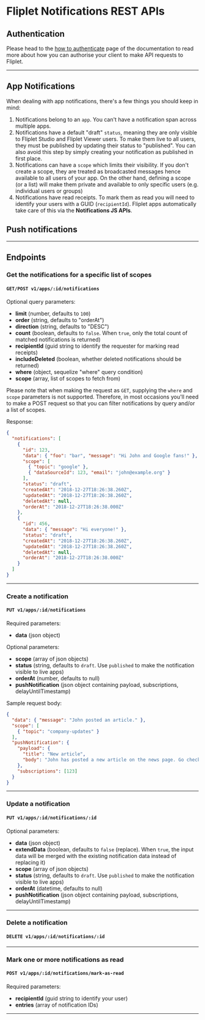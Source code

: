 # Fliplet Notifications REST APIs

## Authentication

Please head to the [how to authenticate](authenticate.md) page of the documentation to read more about how you can authorise your client to make API requests to Fliplet.

---

## App Notifications

When dealing with app notifications, there's a few things you should keep in mind:

1. Notifications belong to an `app`. You can't have a notification span across multiple apps.
2. Notifications have a default "draft" `status`, meaning they are only visible to Fliplet Studio and Fliplet Viewer users. To make them live to all users, they must be published by updating their status to "published". You can also avoid this step by simply creating your notification as published in first place.
3. Notifications can have a `scope` which limits their visibility. If you don't create a scope, they are treated as broadcasted messages hence available to all users of your app. On the other hand, defining a scope (or a list) will make them private and available to only specific users (e.g. individual users or groups)
4. Notifications have read receipts. To mark them as read you will need to identify your users with a GUID (`recipientId`). Fliplet apps automatically take care of this via the **Notifications JS APIs**.

## Push notifications

---

## Endpoints

### Get the notifications for a specific list of scopes

#### `GET/POST v1/apps/:id/notifications`

Optional query parameters:

- **limit** (number, defaults to `100`)
- **order** (string, defaults to "orderAt")
- **direction** (string, defaults to "DESC")
- **count** (boolean, defaults to `false`. When `true`, only the total count of matched notifications is returned)
- **recipientId** (guid string to identify the requester for marking read receipts)
- **includeDeleted** (boolean, whether deleted notifications should be returned)
- **where** (object, sequelize "where" query condition)
- **scope** (array, list of scopes to fetch from)

Please note that when making the request as `GET`, supplying the `where` and `scope` parameters is not supported. Therefore, in most occasions you'll need to make a POST request so that you can filter notifications by query and/or a list of scopes.

Response:

```json
{
  "notifications": [
    {
      "id": 123,
      "data": { "foo": "bar", "message": "Hi John and Google fans!" },
      "scope": [
        { "topic": "google" },
        { "dataSourceId": 123, "email": "john@example.org" }
      ],
      "status": "draft",
      "createdAt": "2018-12-27T18:26:38.260Z",
      "updatedAt": "2018-12-27T18:26:38.260Z",
      "deletedAt": null,
      "orderAt": "2018-12-27T18:26:38.000Z"
    },
    {
      "id": 456,
      "data": { "message": "Hi everyone!" },
      "status": "draft",
      "createdAt": "2018-12-27T18:26:38.260Z",
      "updatedAt": "2018-12-27T18:26:38.260Z",
      "deletedAt": null,
      "orderAt": "2018-12-27T18:26:38.000Z"
    }
  ]
}
```

---

### Create a notification

#### `PUT v1/apps/:id/notifications`

Required parameters:
- **data** (json object)

Optional parameters:
- **scope** (array of json objects)
- **status** (string, defaults to `draft`. Use `published` to make the notification visible to live apps)
- **orderAt** (number, defaults to null)
- **pushNotification** (json object containing payload, subscriptions, delayUntilTimestamp)

Sample request body:

```json
{
  "data": { "message": "John posted an article." },
  "scope": [
    { "topic": "company-updates" }
  ],
  "pushNotification": {
    "payload": {
      "title": "New article",
      "body": "John has posted a new article on the news page. Go check it out!"
    },
    "subscriptions": [123]
  }
}
```

---

### Update a notification

#### `PUT v1/apps/:id/notifications/:id`

Optional parameters:
- **data** (json object)
- **extendData** (boolean, defaults to `false` (replace). When `true`, the input data will be merged with the existing notification data instead of replacing it)
- **scope** (array of json objects)
- **status** (string, defaults to `draft`. Use `published` to make the notification visible to live apps)
- **orderAt** (datetime, defaults to null)
- **pushNotification** (json object containing payload, subscriptions, delayUntilTimestamp)

---

### Delete a notification

#### `DELETE v1/apps/:id/notifications/:id`

---

### Mark one or more notifications as read

#### `POST v1/apps/:id/notifications/mark-as-read`

Required parameters:
- **recipientId** (guid string to identify your user)
- **entries** (array of notification IDs)

---